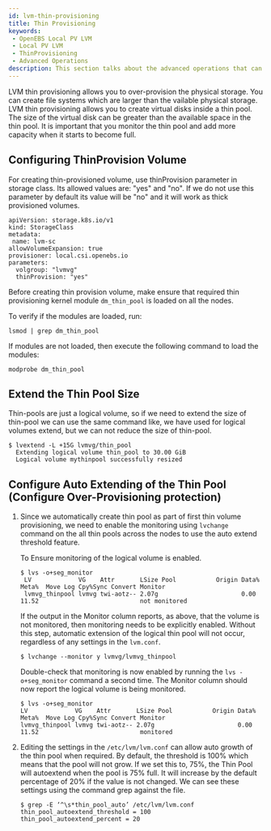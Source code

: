 ```yaml
---
id: lvm-thin-provisioning
title: Thin Provisioning
keywords:
 - OpenEBS Local PV LVM
 - Local PV LVM
 - ThinProvisioning
 - Advanced Operations
description: This section talks about the advanced operations that can be performed in the OpenEBS Local Persistent Volumes (PV) backed by the LVM Storage. 
---
```



LVM thin provisioning allows you to over-provision the physical storage. You can create file systems which are larger than the vailable physical storage. LVM thin provisioning allows you to create virtual disks inside a thin pool. The size of the virtual disk can be greater than the available space in the thin pool. It is important that you monitor the thin pool and add more capacity when it starts to become full.

## Configuring ThinProvision Volume

For creating thin-provisioned volume, use thinProvision parameter in storage class. Its allowed values are: "yes" and "no". If we do not use this parameter by default its value will be "no" and it will work as thick provisioned volumes.

```
apiVersion: storage.k8s.io/v1
kind: StorageClass
metadata:
 name: lvm-sc
allowVolumeExpansion: true
provisioner: local.csi.openebs.io
parameters:
  volgroup: "lvmvg"
  thinProvision: "yes"
```

Before creating thin provision volume, make ensure that required thin provisioning kernel module `dm_thin_pool` is loaded on all the nodes.

To verify if the modules are loaded, run:
```
lsmod | grep dm_thin_pool
```

If modules are not loaded, then execute the following command to load the modules:
```
modprobe dm_thin_pool
```

## Extend the Thin Pool Size

Thin-pools are just a logical volume, so if we need to extend the size of thin-pool
we can use the same command like, we have used for logical volumes extend, but we 
can not reduce the size of thin-pool.

```
$ lvextend -L +15G lvmvg/thin_pool
  Extending logical volume thin_pool to 30.00 GiB
  Logical volume mythinpool successfully resized
```

## Configure Auto Extending of the Thin Pool (Configure Over-Provisioning protection)

1. Since we automatically create thin pool as part of first thin volume provisioning,
we need to enable the monitoring using `lvchange` command on the all thin pools
across the nodes to use the auto extend threshold feature.

   To Ensure monitoring of the logical volume is enabled.

   ```
   $ lvs -o+seg_monitor
    LV             VG    Attr       LSize Pool           Origin Data%  Meta%  Move Log Cpy%Sync Convert Monitor
    lvmvg_thinpool lvmvg twi-aotz-- 2.07g                       0.00   11.52                            not monitored
   ```


   If the output in the Monitor column reports, as above, that the volume is not monitored,
   then monitoring needs to be explicitly enabled. Without this step, automatic extension of
   the logical thin pool will not occur, regardless of any settings in the `lvm.conf`.

   ```
   $ lvchange --monitor y lvmvg/lvmvg_thinpool
   ```

     Double-check that monitoring is now enabled by running the `lvs -o+seg_monitor` command a second time.
     The Monitor column should now report the logical volume is being monitored.

   ```
   $ lvs -o+seg_monitor
   LV             VG    Attr       LSize Pool           Origin Data%  Meta%  Move Log Cpy%Sync Convert Monitor
   lvmvg_thinpool lvmvg twi-aotz-- 2.07g                       0.00   11.52                            monitored
   ```

2. Editing the settings in the `/etc/lvm/lvm.conf` can allow auto growth of the thin 
pool when required. By default, the threshold is 100% which means that the pool
will not grow. If we set this to, 75%, the Thin Pool will autoextend when the 
pool is 75% full. It will increase by the default percentage of 20% if the value
is not changed. We can see these settings using the command grep against the file.

   ```
   $ grep -E ‘^\s*thin_pool_auto’ /etc/lvm/lvm.conf 
   thin_pool_autoextend_threshold = 100
   thin_pool_autoextend_percent = 20
   ```